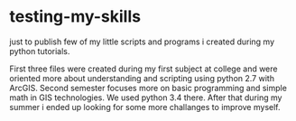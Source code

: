# testing-my-skills
just to publish few of my little scripts and programs i created during my python tutorials.

First three files were created during my first subject at college and were oriented more about understanding and scripting using python 2.7 with ArcGIS.
Second semester focuses more on basic programming and simple math in GIS technologies. We used python 3.4 there. 
After that during my summer i ended up looking for some more challanges to improve myself.
